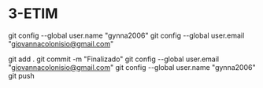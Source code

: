 # 3-ETIM

git config --global user.name "gynna2006"
git config --global user.email "giovannacolonisio@gmail.com"

git add .
git commit -m "Finalizado"
git config --global user.email "giovannacolonisio@gmail.com"
git config --global user.name "gynna2006"
git push
